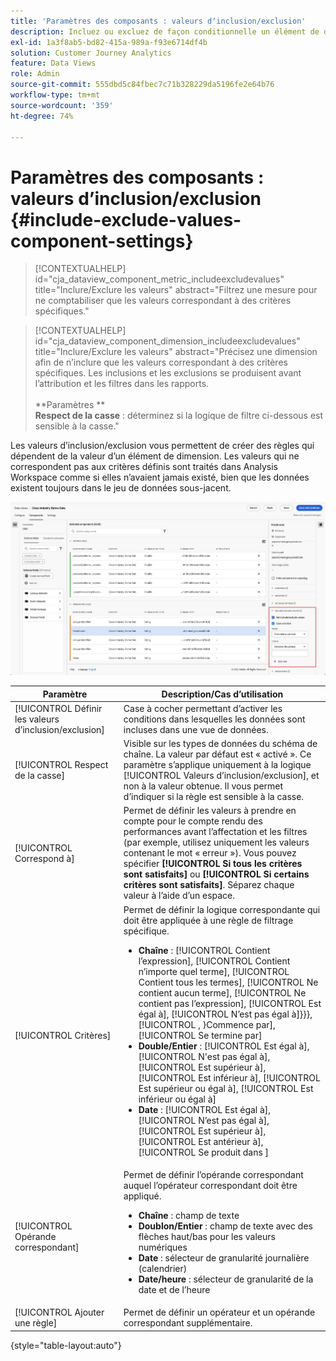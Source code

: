 ```yaml
---
title: 'Paramètres des composants : valeurs dʼinclusion/exclusion'
description: Incluez ou excluez de façon conditionnelle un élément de dimension en fonction de sa valeur.
exl-id: 1a3f8ab5-bd82-415a-989a-f93e6714df4b
solution: Customer Journey Analytics
feature: Data Views
role: Admin
source-git-commit: 555dbd5c84fbec7c71b328229da5196fe2e64b76
workflow-type: tm+mt
source-wordcount: '359'
ht-degree: 74%

---
```


# Paramètres des composants : valeurs dʼinclusion/exclusion {#include-exclude-values-component-settings}

<!-- markdownlint-disable MD034 -->

>[!CONTEXTUALHELP]
>id="cja_dataview_component_metric_includeexcludevalues"
>title="Inclure/Exclure les valeurs"
>abstract="Filtrez une mesure pour ne comptabiliser que les valeurs correspondant à des critères spécifiques."

<!-- markdownlint-enable MD034 -->

<!-- markdownlint-disable MD034 -->

>[!CONTEXTUALHELP]
>id="cja_dataview_component_dimension_includeexcludevalues"
>title="Inclure/Exclure les valeurs"
>abstract="Précisez une dimension afin de n’inclure que les valeurs correspondant à des critères spécifiques. Les inclusions et les exclusions se produisent avant l’attribution et les filtres dans les rapports.<br/><br/>**Paramètres **<br/>**Respect de la casse** : déterminez si la logique de filtre ci-dessous est sensible à la casse."

<!-- markdownlint-enable MD034 -->

Les valeurs dʼinclusion/exclusion vous permettent de créer des règles qui dépendent de la valeur dʼun élément de dimension. Les valeurs qui ne correspondent pas aux critères définis sont traités dans Analysis Workspace comme si elles nʼavaient jamais existé, bien que les données existent toujours dans le jeu de données sous-jacent.

![ Fenêtre de vues de données mettant en surbrillance les valeurs d’exclusion d’inclusion ](../assets/include-exclude.png)

| Paramètre | Description/Cas d’utilisation |
| --- | --- |
| [!UICONTROL Définir les valeurs d’inclusion/exclusion] | Case à cocher permettant dʼactiver les conditions dans lesquelles les données sont incluses dans une vue de données. |
| [!UICONTROL Respect de la casse] | Visible sur les types de données du schéma de chaîne. La valeur par défaut est « activé ». Ce paramètre sʼapplique uniquement à la logique [!UICONTROL Valeurs dʼinclusion/exclusion], et non à la valeur obtenue. Il vous permet dʼindiquer si la règle est sensible à la casse. |
| [!UICONTROL Correspond à] | Permet de définir les valeurs à prendre en compte pour le compte rendu des performances avant lʼaffectation et les filtres (par exemple, utilisez uniquement les valeurs contenant le mot « erreur »). Vous pouvez spécifier **[!UICONTROL Si tous les critères sont satisfaits]** ou **[!UICONTROL Si certains critères sont satisfaits]**. Séparez chaque valeur à l’aide d’un espace. |
| [!UICONTROL Critères] | Permet de définir la logique correspondante qui doit être appliquée à une règle de filtrage spécifique.<ul><li>**Chaîne** : [!UICONTROL Contient l’expression], [!UICONTROL Contient n’importe quel terme], [!UICONTROL Contient tous les termes], [!UICONTROL Ne contient aucun terme], [!UICONTROL Ne contient pas l’expression], [!UICONTROL Est égal à], [!UICONTROL N’est pas égal à]}}}, [!UICONTROL , }Commence par], [!UICONTROL Se termine par]</li><li>**Double/Entier** : [!UICONTROL Est égal à], [!UICONTROL N&#39;est pas égal à], [!UICONTROL Est supérieur à], [!UICONTROL Est inférieur à], [!UICONTROL Est supérieur ou égal à], [!UICONTROL Est inférieur ou égal à]</li><li>**Date** : [!UICONTROL Est égal à], [!UICONTROL N’est pas égal à], [!UICONTROL Est supérieur à], [!UICONTROL Est antérieur à], [!UICONTROL Se produit dans ]</li></ul> |
| [!UICONTROL Opérande correspondant] | Permet de définir lʼopérande correspondant auquel lʼopérateur correspondant doit être appliqué.<ul><li>**Chaîne** : champ de texte</li><li>**Doublon/Entier** : champ de texte avec des flèches haut/bas pour les valeurs numériques</li><li>**Date** : sélecteur de granularité journalière (calendrier)</li><li>**Date/heure** : sélecteur de granularité de la date et de lʼheure</li></ul> |
| [!UICONTROL Ajouter une règle] | Permet de définir un opérateur et un opérande correspondant supplémentaire. |

{style="table-layout:auto"}
